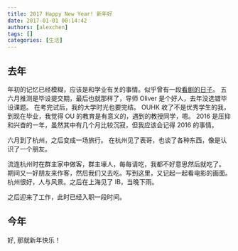 ```yaml
---
title: 2017 Happy New Year! 新年好
date: 2017-01-01 00:14:42
authors: [alexchen]
tags: []
categories: [生活]
---
```


## 去年  
年初的记忆已经模糊，应该是和学业有关的事情。似乎曾有一段[看剧的日子](https://dd3.org/archives/2016/03/)。  <!-- truncate -->
五六月推测是毕设提交期，最后也就那样了，导师 Oliver 是个好人，去年没选错毕设课题。 
在考完试后，我的大学时光也要完结。 OUHK 收了不是优秀学生的我，到现在毕业，我觉得 OU 的教育是有意义的，遇到的教授同学，嗯。  2016 是压抑和兴奋的一年，虽然其中有几个月比较沉寂，但我应该会记得 2016 的事情。 

六月到了杭州，之后变成一场旅行。 在杭州见了表哥，也谈了各种东西，像是认识了一个朋友。 

流连杭州时在群主家中做客，群主壕人，每每请吃，我都不好意思然后就吃了。 期间又一好朋友来作客，然后我们又去吃。写到这里，又记起一起看电影的画面。 杭州很好，人与风景。之后在上海见了 IB，当晚下雨。  

之后迎来了工作，此时已经入职一段时间。


##  今年
好, 那就新年快乐！
